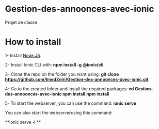 # Gestion-des-annoonces-avec-ionic
Projet de classe

# How to install

1- Install [Node.JS](https://nodejs.org/).

2- Install Ionic CLI with:
   **npm install -g @ionic/cli**
   
3- Clone the repo on the folder you want using:
   **git clone https://github.com/ImedZeiri/Gestion-des-annoonces-avec-ionic.git**
   
4- Go to the created folder and install the required packages:
   **cd Gestion-des-annoonces-avec-ionic npm install**
    **npm install**
   
5- To start the webserver, you can use the command:
   **ionic serve**
   
   You can also start the webserverusing this command:
   
   **ionic serve -l **
